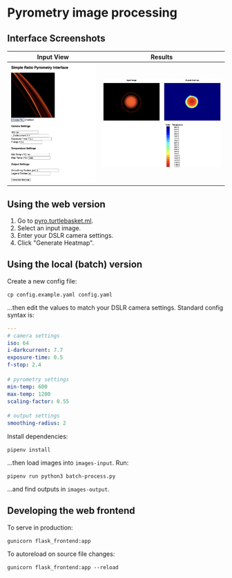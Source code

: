 # Pyrometry image processing

## Interface Screenshots

| Input View | Results | 
| --- | --- |
| ![](screenshots/pyro_input.png) | ![](screenshots/pyro_results.png)

## Using the web version 

1. Go to [pyro.turtlebasket.ml](https://pyro.turtlebasket.ml).
2. Select an input image.
3. Enter your DSLR camera settings.
4. Click "Generate Heatmap".

## Using the local (batch) version

Create a new config file:

```
cp config.example.yaml config.yaml
```

...then edit the values to match your DSLR camera settings. Standard config syntax is:

```yaml
---
# camera settings
iso: 64
i-darkcurrent: 7.7
exposure-time: 0.5
f-stop: 2.4

# pyrometry settings
min-temp: 600
max-temp: 1200
scaling-factor: 0.55

# output settings
smoothing-radius: 2
```

Install dependencies:

```
pipenv install
```

...then load images into `images-input`. Run:

```
pipenv run python3 batch-process.py
```

...and find outputs in `images-output`.

## Developing the web frontend

To serve in production:

```
gunicorn flask_frontend:app
```

To autoreload on source file changes:

```
gunicorn flask_frontend:app --reload
```
